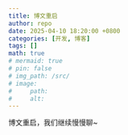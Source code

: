 ```yaml
---
title: 博文重启
author: repo
date: 2025-04-10 18:20:00 +0800
categories: [开发, 博客]
tags: []
math: true
# mermaid: true
# pin: false 
# img_path: /src/
# image:
#     path: 
#     alt: 
---
```


博文重启，我们继续慢慢聊~